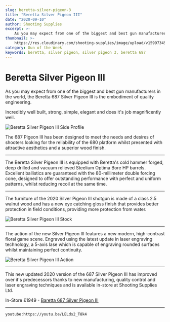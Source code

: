 ```yaml
---
slug: beretta-silver-pigeon-3
title: "Beretta Silver Pigeon III"
date: "2020-09-10"
author: Shooting Supplies
excerpt: >-
    As you may expect from one of the biggest and best gun manufacturers in the world, the Beretta 687 Silver Pigeon III is the embodiment of quality engineering.
thumbnail: >-
    https://res.cloudinary.com/shooting-supplies/image/upload/v1599734591/Blog/SilverPigeon3/beretta-silver-pigeon-3-fb_ytknis.png
category: Gun of the Week
keywords: beretta, silver pigeon, silver pigeon 3, beretta 687 
---
```


# **Beretta Silver Pigeon III**

As you may expect from one of the biggest and best gun manufacturers in the world, the Beretta 687 Silver Pigeon III is the embodiment of quality engineering. 

Incredibly well built, strong, simple, elegant and does it's job magnificently well. 

![Beretta Silver Pigeon III Side Profile](https://res.cloudinary.com/shooting-supplies/image/upload/v1599728223/Blog/SilverPigeon3/687-silver-pigeon-iii-c80077_knl2ni.jpg)
    
The 687 Pigeon III has been designed to meet the needs and desires of shooters looking for the reliability of the 680 platform whilst presented with attractive aesthetics and a superior wood finish.

---

The Beretta Silver Pigeon III is equipped with Beretta's cold hammer forged, deep drilled and vacuum relieved Steelium Optima Bore HP barrels. Excellent ballistics are guaranteed with the 80-millimeter double forcing cone, designed to offer outstanding performance with perfect and uniform patterns, whilst reducing recoil at the same time.

---

The furniture of the 2020 Silver Pigeon III shotgun is made of a class 2.5 walnut wood and has a new eye catching gloss finish that provides better protection in field conditions, providing more protection from water.

![Beretta Silver Pigeon III Stock](https://res.cloudinary.com/shooting-supplies/image/upload/v1599732998/Blog/SilverPigeon3/SPIII_bg22_xyq48k.jpg)

---

The action of the new Silver Pigeon III features a new modern, high-contrast floral game scene. Engraved using the latest update in laser engraving technology, a 5-axis lase which is capable of engraving rounded surfaces whilst maintaining perfect continuity.

![Beretta Silver Pigeon III Action](https://res.cloudinary.com/shooting-supplies/image/upload/v1599728116/Blog/SilverPigeon3/SPIII_dettaglio-lato-2_cmurhe.png)

---

This new updated 2020 version of the 687 Silver Pigeon III has improved over it's predecessors thanks to new manufacturing, quality control and laser engraving techniques and is available in-store at Shooting Supplies Ltd.


In-Store £1949 - [Baretta 687 Silver Pigeon III](https://www.shootingsuppliesltd.co.uk/guns/beretta687-silver-pigeon-iiif-06452-x)

---

`youtube:https://youtu.be/LELds2_T8k4`


